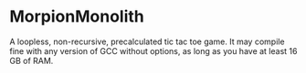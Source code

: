 # MorpionMonolith
A loopless, non-recursive, precalculated tic tac toe game. It may compile fine with any version of GCC without options, as long as you have at least 16 GB of RAM.